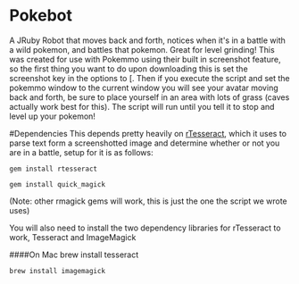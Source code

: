 # Pokebot
A JRuby Robot that moves back and forth, notices when it's in a battle with a wild pokemon, and battles that pokemon. Great for level grinding! This was created for use with Pokemmo using their built in screenshot feature, so the first thing you want to do upon downloading this is set the screenshot key in the options to [. Then if you execute the script and set the pokemmo window to the current window you will see your avatar moving back and forth, be sure to place yourself in an area with lots of grass (caves actually work best for this). The script will run until you tell it to stop and level up your pokemon!

#Dependencies
This depends pretty heavily on [rTesseract](https://github.com/dannnylo/rtesseract), which it uses to parse text form a screenshotted image and determine whether or not you are in a battle, setup for it is as follows:
   
    gem install rtesseract

    gem install quick_magick
   
   
(Note: other rmagick gems will work, this is just the one the script we wrote uses)

You will also need to install the two dependency libraries for rTesseract to work, Tesseract and ImageMagick

####On Mac
    brew install tesseract

    brew install imagemagick
